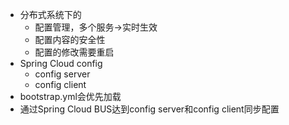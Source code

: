 - 分布式系统下的
  - 配置管理，多个服务->实时生效
  - 配置内容的安全性
  - 配置的修改需要重启
- Spring Cloud config
  - config server
  - config client
- bootstrap.yml会优先加载
- 通过Spring Cloud BUS达到config server和config client同步配置

